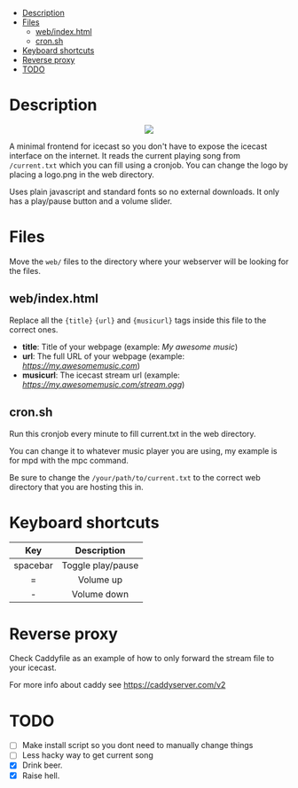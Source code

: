 - [Description](#description)
- [Files](#files)
  * [web/index.html](#web-indexhtml)
  * [cron.sh](#cronsh)
- [Keyboard shortcuts](#keyboard-shortcuts)
- [Reverse proxy](#reverse-proxy)
- [TODO](#todo)

# Description
<p align="center">
  <img src="https://i.postimg.cc/XJyJVhkq/screenshot-icecast-minimal-frontend.png" />
</p>

A minimal frontend for icecast so you don't have to expose the icecast interface on the internet.
It reads the current playing song from `/current.txt` which you can fill using a cronjob.
You can change the logo by placing a logo.png in the web directory.


Uses plain javascript and standard fonts so no external downloads.
It only has a play/pause button and a volume slider. 

# Files
Move the `web/` files to the directory where your webserver will be looking for the files.

## web/index.html
Replace all the `{title}` `{url}` and `{musicurl}` tags inside this file to the correct ones.

- **title**: Title of your webpage (example: *My awesome music*)
- **url**: The full URL of your webpage (example: *https://my.awesomemusic.com*)
- **musicurl**: The icecast stream url (example: *https://my.awesomemusic.com/stream.ogg*)

## cron.sh
Run this cronjob every minute to fill current.txt in the web directory.

You can change it to whatever music player you are using, my example is for mpd with the mpc command.

Be sure to change the `/your/path/to/current.txt` to the correct web directory that you are hosting this in.

# Keyboard shortcuts
|Key     |Description      |
|:------:|:---------------:|
|spacebar|Toggle play/pause|
|=       |Volume up        |
|-       |Volume down      |

# Reverse proxy
Check Caddyfile as an example of how to only forward the stream file to your icecast.

For more info about caddy see https://caddyserver.com/v2


# TODO

- [ ] Make install script so you dont need to manually change things
- [ ] Less hacky way to get current song
- [X] Drink beer.
- [X] Raise hell.
